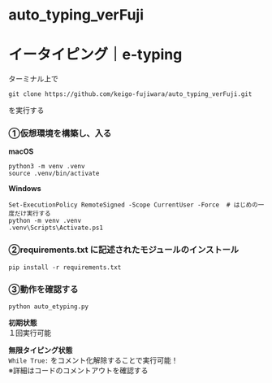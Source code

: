 # auto_typing_verFuji

# イータイピング｜e-typing
ターミナル上で  
```
git clone https://github.com/keigo-fujiwara/auto_typing_verFuji.git
```
を実行する  

### ①仮想環境を構築し、入る  

**macOS**  
```
python3 -m venv .venv
source .venv/bin/activate
```

**Windows**  
```
Set-ExecutionPolicy RemoteSigned -Scope CurrentUser -Force  # はじめの一度だけ実行する
python -m venv .venv
.venv\Scripts\Activate.ps1
```
### ②requirements.txt に記述されたモジュールのインストール  
```
pip install -r requirements.txt
```
### ③動作を確認する
```
python auto_etyping.py
```
**初期状態**  
１回実行可能  

**無限タイピング状態**  
`While True:` をコメント化解除することで実行可能！  
※詳細はコードのコメントアウトを確認する  
